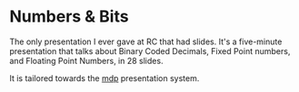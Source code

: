 # Numbers & Bits

The only presentation I ever gave at RC that had slides. It's a five-minute
presentation that talks about Binary Coded Decimals, Fixed Point numbers, and
Floating Point Numbers, in 28 slides.

It is tailored towards the [mdp](https://github.com/visit1985/mdp) presentation
system.
